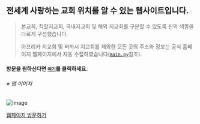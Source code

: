 ## 전세계 사랑하는 교회 위치를 알 수 있는 웹사이트입니다.

> 본교회, 직할지교회, 국내지교회 및 해외 지교회를 구분할 수 있도록 핀의 색깔을 다르게 구성했습니다.
>
> 아프리카 지교회 및 버까시 지교회를 제외한 모든 곳의 주소와 정보는 공식 홈페이지 웹페이지에서 자동 수집하였습니다([`main.py`](https://github.com/Han-SeungJun/Han-SeungJun/blob/main/webcrawling_practice/beloved_church_address_mapping/main.py)참조).

#### 방문을 원하신다면 [`여기`](https://webcrawling-practicebeloved-church-address-mappingchur-fyqjel.streamlitapp.com/)를 클릭하세요.

###### ※ 맵 이미지
![image](https://user-images.githubusercontent.com/105290026/196949267-e4d658d0-e4e7-4873-8b20-435811d7293f.png)

[웹페이지 방문하기](https://webcrawling-practicebeloved-church-address-mappingchur-fyqjel.streamlitapp.com/)
